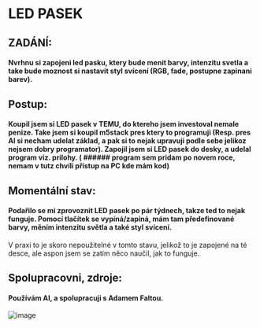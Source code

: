# LED PASEK

## ZADÁNÍ:
#### Nvrhnu si zapojeni led pasku, ktery bude menit barvy, intenzitu svetla a take bude moznost si nastavit styl svícení (RGB, fade, postupne zapinani barev).



## Postup:
#### Koupil jsem si LED pasek v TEMU, do ktereho jsem investoval nemale penize. Take jsem si koupil m5stack pres ktery to programuji (Resp. pres AI si necham udelat základ, a pak si to nejak upravuji podle sebe jelikoz nejsem dobry programator). Zapojil jsem si LED pasek do desky, a udelal program viz. prilohy. ( ###### program sem pridam po novem roce, nemam v tutz chvíli přístup na PC kde mám kod)

## Momentální stav:
#### Podařilo se mi zprovoznit LED pasek po pár týdnech, takze ted to nejak funguje. Pomocí tlačítek se vypíná/zapíná, mám tam předefinované barvy, měním intenzitu světla a také styl svícení.
V praxi to je skoro nepoužitelné v tomto stavu, jelikož to je zapojené na té desce, ale aspon jsem se zatím něco naučil, jak to funguje.

## Spolupracovni, zdroje: 
#### Používám AI, a spolupracuji s Adamem Faltou.

![image](https://github.com/Xhomsik/Projekt-LED-pasek/assets/154555027/ece31aa5-28d1-47ee-b6b5-9ee1c31fcc60)







































































































































